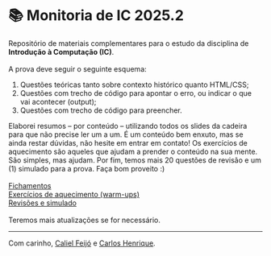 # 📚 Monitoria de IC 2025.2 
Repositório de materiais complementares para o estudo da disciplina de **Introdução à Computação (IC)**.
<br>
<br>
A prova deve seguir o seguinte esquema:
1. Questões teóricas tanto sobre contexto histórico quanto HTML/CSS;
2. Questões com trecho de código para apontar o erro, ou indicar o que vai acontecer (output);
3. Questões com trecho de código para preencher.

Elaborei resumos – por conteúdo – utilizando todos os slides da cadeira para que não precise ler um a um. É um conteúdo bem enxuto, mas se ainda restar dúvidas, não hesite em entrar em contato! Os exercícios de aquecimento são aqueles que ajudam a prender o conteúdo na sua mente. São simples, mas ajudam. Por fim, temos mais 20 questões de revisão e um (1) simulado para a prova. Faça bom proveito :)
<br>
<br>
[Fichamentos](https://github.com/poeisie/ic-course/tree/main/assets)
<br>
[Exercícios de aquecimento (warm-ups)](https://github.com/poeisie/ic-course/tree/main/assets%2Fwarm-ups)
<br>
[Revisões e simulado](https://github.com/poeisie/ic-course/tree/main/assets/mock%20exams)
<br>
<br>
Teremos mais atualizações se for necessário.

---
Com carinho, [Caliel Feijó](https://github.com/poeisie) e [Carlos Henrique](https://github.com/carlos-henriquedev).
